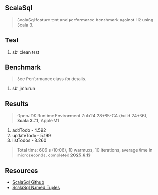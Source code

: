 ScalaSql
--------
>ScalaSql feature test and performance benchmark against H2 using Scala 3.

Test
----
1. sbt clean test

Benchmark
---------
>See Performance class for details.
1. sbt jmh:run

Results
-------
>OpenJDK Runtime Environment Zulu24.28+85-CA (build 24+36), **Scala 3.7.1**, Apple M1
1. addTodo - 4.592
2. updateTodo - 5.199
3. listTodos - 8.260
>Total time: 606 s (10:06), 10 warmups, 10 iterations, average time in microseconds, completed **2025.6.13**

Resources
---------
* [ScalaSql Github](https://github.com/com-lihaoyi/scalasql)
* [ScalaSql Named Tuples](https://bishabosha.github.io/articles/scalasql-simpletable.html)